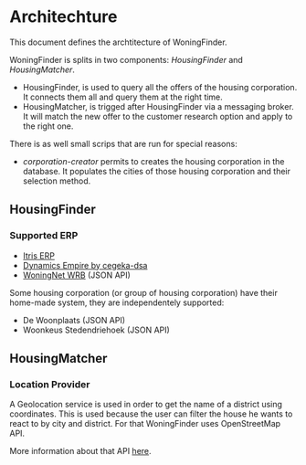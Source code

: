 # Architechture

This document defines the archtitecture of WoningFinder.

WoningFinder is splits in two components: _HousingFinder_ and _HousingMatcher_.

- HousingFinder, is used to query all the offers of the housing corporation. It connects them all and query them at the right time.
- HousingMatcher, is trigged after HousingFinder via a messaging broker. It will match the new offer to the customer research option and apply to the right one.

There is as well small scrips that are run for special reasons:

- _corporation-creator_ permits to creates the housing corporation in the database. It populates the cities of those housing corporation and their selection method.

## HousingFinder

### Supported ERP

- [Itris ERP](https://www.itris.nl/#itris)
- [Dynamics Empire by cegeka-dsa](https://www.cegeka-dsa.nl/#intro)
- [WoningNet WRB](https://www.woningnet.nl) (JSON API)

Some housing corporation (or group of housing corporation) have their home-made system, they are independentely supported:

- De Woonplaats (JSON API)
- Woonkeus Stedendriehoek (JSON API)

## HousingMatcher

### Location Provider

A Geolocation service is used in order to get the name of a district using coordinates.
This is used because the user can filter the house he wants to react to by city and district.
For that WoningFinder uses OpenStreetMap API.

More information about that API [here](https://nominatim.openstreetmap.org).
